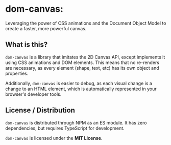 # dom-canvas:

Leveraging the power of CSS animations and the Document Object Model to create a faster, more powerful canvas.

## What is this?

`dom-canvas` is a library that imitates the 2D Canvas API, except implements it using CSS animations and DOM elements. This means that no re-renders are necessary, as every element (shape, text, etc) has its own object and properties.

Additionally, `dom-canvas` is easier to debug, as each visual change is a change to an HTML element, which is automatically represented in your browser's developer tools.

## License / Distribution

`dom-canvas` is distributed through NPM as an ES module. It has zero dependencies, but requires TypeScript for development.

`dom-canvas` is licensed under the **MIT License**.